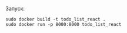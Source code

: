 Запуск:
```
sudo docker build -t todo_list_react .
sudo docker run -p 8000:8000 todo_list_react
```

